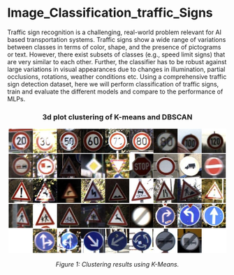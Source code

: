 # Image_Classification_traffic_Signs

Traffic sign recognition is a challenging, real-world problem relevant for AI based transportation systems. Traffic signs show a wide range of variations between classes in terms of color, shape, and the presence of pictograms or text. However, there exist subsets of classes (e.g., speed limit signs) that are very similar to each other. Further, the classifier has to be robust against large variations in visual appearances due to changes in illumination, partial occlusions, rotations, weather conditions etc. Using a comprehensive traffic sign detection dataset, here we will perform classification of traffic signs, train and evaluate the different models and compare to the performance of MLPs.

### <div align="center"> **3d plot clustering of K-means and DBSCAN** </div>

<div align="center">
    <img src="./images/traffic signs.jpg" alt="Clustering Results" width="500">
    <p><em>Figure 1: Clustering results using K-Means.</em></p>
</div>

